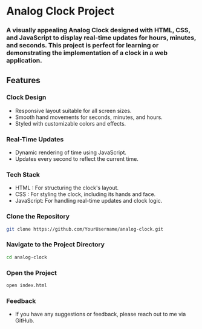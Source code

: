 # Analog Clock Project
### A visually appealing Analog Clock designed with HTML, CSS, and JavaScript to display real-time updates for hours, minutes, and seconds. This project is perfect for learning or demonstrating the implementation of a clock in a web application.

## Features
### Clock Design
- Responsive layout suitable for all screen sizes.
- Smooth hand movements for seconds, minutes, and hours.
- Styled with customizable colors and effects.
### Real-Time Updates
- Dynamic rendering of time using JavaScript.
- Updates every second to reflect the current time.
### Tech Stack
- HTML      : For structuring the clock's layout.
- CSS       : For styling the clock, including its hands and face.
- JavaScript: For handling real-time updates and clock logic.
### Clone the Repository
````bash
git clone https://github.com/YourUsername/analog-clock.git
````
### Navigate to the Project Directory
````bash
cd analog-clock
````
### Open the Project
````bash
open index.html
````
### Feedback
- If you have any suggestions or feedback, please reach out to me via GitHub.
